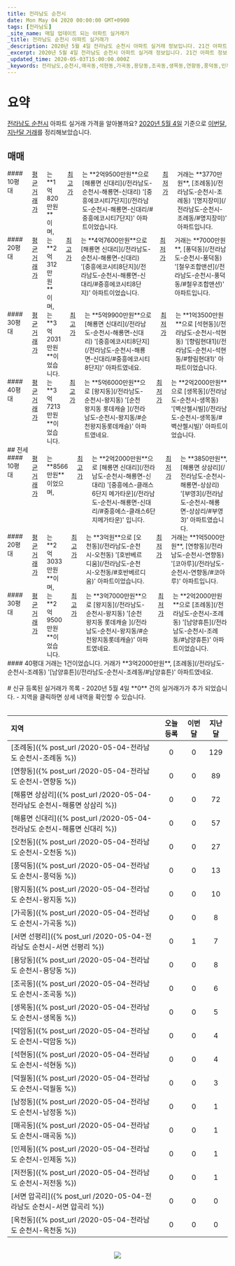 ```yaml
---
title: 전라남도 순천시
date: Mon May 04 2020 00:00:00 GMT+0900
tags: [전라남도]
_site_name: 매일 업데이트 되는 아파트 실거래가
_title: 전라남도 순천시 아파트 실거래가
_description: 2020년 5월 4일 전라남도 순천시 아파트 실거래 정보입니다. 21건 아파트 정보가 있습니다.
_excerpt: 2020년 5월 4일 전라남도 순천시 아파트 실거래 정보입니다. 21건 아파트 정보가 있습니다.
_updated_time: 2020-05-03T15:00:00.000Z
_keywords: 전라남도,순천시,매곡동,석현동,가곡동,용당동,조곡동,생목동,연향동,풍덕동,인제동,저전동,오천동,덕월동,왕지동,조례동,해룡면 신대리,해룡면 상삼리,서면 선평리,덕암동,남정동,서면 압곡리,옥천동
---
```



# 요약
<ins>전라남도 순천시</ins> 아파트 실거래 가격을 알아볼까요? <ins>2020년 5월 4일</ins> 기준으로 <ins>이번달, 지난달 거래</ins>를 정리해보았습니다.

## 매매
<div class="container">
<div class="six columns" markdown="1">
#### 10평대
<ins>평균 거래가</ins>는 **1억820만원**이며, <ins>최고가</ins>는 **2억9500만원**으로 [해룡면 신대리](/전라남도-순천시-해룡면-신대리) '[중흥에코시티7단지](/전라남도-순천시-해룡면-신대리/#중흥에코시티7단지)' 아파트이었습니다. <ins>최저가</ins> 거래는 **3770만원**, [조례동](/전라남도-순천시-조례동) '[명지장미](/전라남도-순천시-조례동/#명지장미)' 아파트입니다.
</div>
<div class="six columns" markdown="1">
#### 20평대
<ins>평균 거래가</ins>는 **2억312만원**이며, <ins>최고가</ins>는 **4억7600만원**으로 [해룡면 신대리](/전라남도-순천시-해룡면-신대리) '[중흥에코시티8단지](/전라남도-순천시-해룡면-신대리/#중흥에코시티8단지)' 아파트이었습니다. <ins>최저가</ins> 거래는 **7000만원**, [풍덕동](/전라남도-순천시-풍덕동) '[철우조합맨션](/전라남도-순천시-풍덕동/#철우조합맨션)' 아파트입니다.
</div>
</div>
<div class="container">
<div class="six columns" markdown="1">
#### 30평대
<ins>평균 거래가</ins>는 **3억2031만원**이었습니다. <ins>최고가</ins>는 **5억9900만원**으로 [해룡면 신대리](/전라남도-순천시-해룡면-신대리) '[중흥에코시티8단지](/전라남도-순천시-해룡면-신대리/#중흥에코시티8단지)' 아파트였네요. <ins>최저가</ins>는 **1억3500만원**으로 [석현동](/전라남도-순천시-석현동) '[향림현대1](/전라남도-순천시-석현동/#향림현대1)' 아파트이었습니다.
</div>
<div class="six columns" markdown="1">
#### 40평대
<ins>평균 거래가</ins>는 **3억7213만원**이었습니다. <ins>최고가</ins>는 **5억6000만원**으로 [왕지동](/전라남도-순천시-왕지동) '[순천 왕지동 롯데캐슬 ](/전라남도-순천시-왕지동/#순천왕지동롯데캐슬)' 아파트였네요. <ins>최저가</ins>는 **2억2000만원**으로 [생목동](/전라남도-순천시-생목동) '[벽산첼시빌](/전라남도-순천시-생목동/#벽산첼시빌)' 아파트이었습니다.
</div>
</div>
## 전세
<div class="container">
<div class="six columns" markdown="1">
#### 10평대
<ins>평균 거래가</ins>는 **8566만원**이었으며, <ins>최고가</ins>는 **2억2000만원**으로 [해룡면 신대리](/전라남도-순천시-해룡면-신대리) '[중흥에스-클래스 6단지 메가타운](/전라남도-순천시-해룡면-신대리/#중흥에스-클래스6단지메가타운)' 입니다. <ins>최저가</ins>는 **3850만원**, [해룡면 상삼리](/전라남도-순천시-해룡면-상삼리) '[부영3](/전라남도-순천시-해룡면-상삼리/#부영3)' 아파트였습니다.
</div>
<div class="six columns" markdown="1">
#### 20평대
<ins>평균 거래가</ins>는 **2억3033만원**이며, <ins>최고가</ins>는 **3억원**으로 [오천동](/전라남도-순천시-오천동) '[호반베르디움](/전라남도-순천시-오천동/#호반베르디움)' 아파트이었습니다. <ins>최저가</ins> 거래는 **1억5000만원**, [연향동](/전라남도-순천시-연향동) '[코아루](/전라남도-순천시-연향동/#코아루)' 아파트입니다.
</div>
</div>
<div class="container">
<div class="six columns" markdown="1">
#### 30평대
<ins>평균 거래가</ins>는 **2억9500만원**이었습니다. <ins>최고가</ins>는 **3억7000만원**으로 [왕지동](/전라남도-순천시-왕지동) '[순천 왕지동 롯데캐슬 ](/전라남도-순천시-왕지동/#순천왕지동롯데캐슬)' 아파트였네요. <ins>최저가</ins>는 **2억2000만원**으로 [조례동](/전라남도-순천시-조례동) '[남양휴튼](/전라남도-순천시-조례동/#남양휴튼)' 아파트이었습니다.
</div>
<div class="six columns" markdown="1">
#### 40평대
거래는 1건이었습니다. 거래가 **3억2000만원**, [조례동](/전라남도-순천시-조례동) '[남양휴튼](/전라남도-순천시-조례동/#남양휴튼)' 아파트였네요.
</div>
</div>


<br>
# 신규 등록된 실거래가 목록
- 2020년 5월 4일 **0** 건의 실거래가가 추가 되었습니다.
- 지역을 클릭하면 상세 내역을 확인할 수 있습니다.
<br><br>

| 지역 | 오늘 등록 | 이번달 | 지난달 |
|:---|:---:|:---:|:---:|
| [조례동]({% post_url /2020-05-04-전라남도 순천시-조례동 %}) | 0 | 0 | 129|
| [연향동]({% post_url /2020-05-04-전라남도 순천시-연향동 %}) | 0 | 0 | 89|
| [해룡면 상삼리]({% post_url /2020-05-04-전라남도 순천시-해룡면 상삼리 %}) | 0 | 0 | 72|
| [해룡면 신대리]({% post_url /2020-05-04-전라남도 순천시-해룡면 신대리 %}) | 0 | 0 | 57|
| [오천동]({% post_url /2020-05-04-전라남도 순천시-오천동 %}) | 0 | 0 | 27|
| [풍덕동]({% post_url /2020-05-04-전라남도 순천시-풍덕동 %}) | 0 | 0 | 13|
| [왕지동]({% post_url /2020-05-04-전라남도 순천시-왕지동 %}) | 0 | 0 | 10|
| [가곡동]({% post_url /2020-05-04-전라남도 순천시-가곡동 %}) | 0 | 0 | 8|
| [서면 선평리]({% post_url /2020-05-04-전라남도 순천시-서면 선평리 %}) | 0 | 1 | 7|
| [용당동]({% post_url /2020-05-04-전라남도 순천시-용당동 %}) | 0 | 0 | 8|
| [조곡동]({% post_url /2020-05-04-전라남도 순천시-조곡동 %}) | 0 | 0 | 6|
| [생목동]({% post_url /2020-05-04-전라남도 순천시-생목동 %}) | 0 | 0 | 5|
| [덕암동]({% post_url /2020-05-04-전라남도 순천시-덕암동 %}) | 0 | 0 | 4|
| [석현동]({% post_url /2020-05-04-전라남도 순천시-석현동 %}) | 0 | 0 | 4|
| [덕월동]({% post_url /2020-05-04-전라남도 순천시-덕월동 %}) | 0 | 0 | 3|
| [남정동]({% post_url /2020-05-04-전라남도 순천시-남정동 %}) | 0 | 0 | 1|
| [매곡동]({% post_url /2020-05-04-전라남도 순천시-매곡동 %}) | 0 | 0 | 1|
| [인제동]({% post_url /2020-05-04-전라남도 순천시-인제동 %}) | 0 | 0 | 1|
| [저전동]({% post_url /2020-05-04-전라남도 순천시-저전동 %}) | 0 | 0 | 1|
| [서면 압곡리]({% post_url /2020-05-04-전라남도 순천시-서면 압곡리 %}) | 0 | 0 | 0|
| [옥천동]({% post_url /2020-05-04-전라남도 순천시-옥천동 %}) | 0 | 0 | 0|

<p align="center"><br><img src="https://via.placeholder.com/700x120"><br></p>
